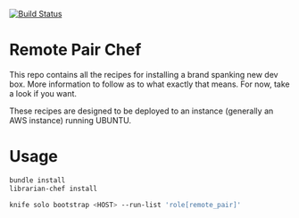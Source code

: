 [![Build Status](https://travis-ci.org/rondale-sc/remote_pair_chef.png)](https://travis-ci.org/rondale-sc/remote_pair_chef)

# Remote Pair Chef

This repo contains all the recipes for installing a brand spanking new dev box.  More information to follow as to what exactly that means.  For now, take a look if you want.
 
These recipes are designed to be deployed to an instance (generally an AWS instance) running UBUNTU.   

# Usage

```sh
bundle install
librarian-chef install

knife solo bootstrap <HOST> --run-list 'role[remote_pair]'
```

